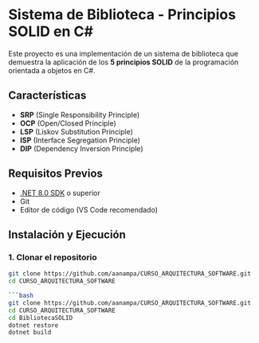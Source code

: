 # Sistema de Biblioteca - Principios SOLID en C#

Este proyecto es una implementación de un sistema de biblioteca que demuestra la aplicación de los **5 principios SOLID** de la programación orientada a objetos en C#.

## Características

- **SRP** (Single Responsibility Principle)
- **OCP** (Open/Closed Principle)  
- **LSP** (Liskov Substitution Principle)
- **ISP** (Interface Segregation Principle)
- **DIP** (Dependency Inversion Principle)

## Requisitos Previos

- [.NET 8.0 SDK](https://dotnet.microsoft.com/download/dotnet/8.0) o superior
- Git
- Editor de código (VS Code recomendado)

## Instalación y Ejecución

### 1. Clonar el repositorio

```bash
git clone https://github.com/aanampa/CURSO_ARQUITECTURA_SOFTWARE.git
cd CURSO_ARQUITECTURA_SOFTWARE

```bash
git clone https://github.com/aanampa/CURSO_ARQUITECTURA_SOFTWARE.git
cd CURSO_ARQUITECTURA_SOFTWARE
cd BibliotecaSOLID
dotnet restore
dotnet build
